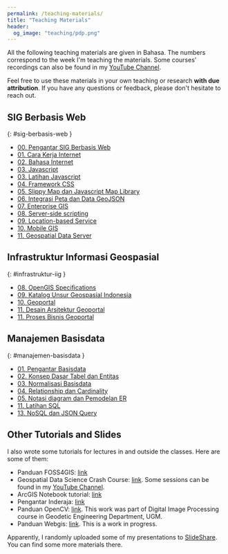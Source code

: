 ```yaml
---
permalink: /teaching-materials/
title: "Teaching Materials"
header:
  og_image: "teaching/pdp.png"
---
```


All the following teaching materials are given in Bahasa. The numbers correspond to the week I'm teaching the materials. Some courses' recordings can also be found in my [YouTube Channel](https://www.youtube.com/@danylaksono).

Feel free to use these materials in your own teaching or research **with due attribution**. If you have any questions or feedback, please don't hesitate to reach out.

## <i class="fas fa-fw fa-code" aria-hidden="true"></i> SIG Berbasis Web

{: #sig-berbasis-web }

- [00. Pengantar SIG Berbasis Web](</files/pdf/teaching-materials/sigweb/01. Pengantar Praktikum SIG Berbasis Web.pdf>)
- [01. Cara Kerja Internet](</files/pdf/teaching-materials/sigweb/02. Minggu 1 - Cara Kerja Internet.pdf>)
- [02. Bahasa Internet](</files/pdf/teaching-materials/sigweb/03. Minggu 2 - Bahasa Internet, HTML dan CSS.pdf>)
- [03. Javascript](</files/pdf/teaching-materials/sigweb/04. Minggu 3 - Javascript.pdf>)
- [03. Latihan Javascript](</files/pdf/teaching-materials/sigweb/05. Minggu 3 - Praktek Latihan Javascript.pdf>)
- [04. Framework CSS](</files/pdf/teaching-materials/sigweb/06. Minggu 4 - Bootstrap Framework.pdf>)
- [05. Slippy Map dan Javascript Map Library](</files/pdf/teaching-materials/sigweb/07. Minggu 5 - JS Map API - LeafletJS.pdf>)
- [06. Integrasi Peta dan Data GeoJSON](</files/pdf/teaching-materials/sigweb/08. Minggu 6 - LeafletJS dan GeoJSON.pdf>)
- [07. Enterprise GIS](</files/pdf/teaching-materials/sigweb/09. Minggu 7 - Enterprise GIS dengan ArcGIS.pdf>)
- [08. Server-side scripting](</files/pdf/teaching-materials/sigweb/10. Minggu 8 - Server-side scripting dengan PHP.pdf>)
- [09. Location-based Service](</files/pdf/teaching-materials/sigweb/11. Minggu 9 - Location Based Service.pdf>)
- [10. Mobile GIS](</files/pdf/teaching-materials/sigweb/12. Minggu 10 - Aplikasi Mobile GIS.pdf>)
- [11. Geospatial Data Server](</files/pdf/teaching-materials/sigweb/13. Minggu 11 - GIS Server dan Interoperabilitas.pdf>)

## <i class="fas fa-fw fa-code" aria-hidden="true"></i> Infrastruktur Informasi Geospasial

{: #infrastruktur-iig }

- [08. OpenGIS Specifications](</files/pdf/teaching-materials/iig/01. Minggu 8 - OpenGIS Specification.pdf>)
- [09. Katalog Unsur Geospasial Indonesia](</files/pdf/teaching-materials/iig/02. Minggu 9 - KUGI.pdf>)
- [10. Geoportal](</files/pdf/teaching-materials/iig/03. Minggu 10 - Geoportal.pdf>)
- [11. Desain Arsitektur Geoportal](</files/pdf/teaching-materials/iig/04. Minggu 11 - Desain Geoportal.pdf>)
- [11. Proses Bisnis Geoportal](</files/pdf/teaching-materials/iig/05. Minggu 12 - Proses Bisnis Geoportal.pdf>)

## <i class="fas fa-fw fa-code" aria-hidden="true"></i> Manajemen Basisdata

{: #manajemen-basisdata }

- [01. Pengantar Basisdata](</files/pdf/teaching-materials/dbms/01 - Pengantar Praktikum Sistem Basisdata.pdf>)
- [02. Konsep Dasar Tabel dan Entitas](</files/pdf/teaching-materials/dbms/02 - Konsep Dasar Tabel dan Entitas.pdf>)
- [03. Normalisasi Basisdata](</files/pdf/teaching-materials/dbms/03 - Normalisasi Basisdata.pdf>)
- [04. Relationship dan Cardinality](</files/pdf/teaching-materials/dbms/04 - Relationship dan Cardinality.pdf>)
- [05. Notasi diagram dan Pemodelan ER](</files/pdf/teaching-materials/dbms/05 - Notasi Diagram dan Pemodelan ER.pdf>)
- [11. Latihan SQL](</files/pdf/teaching-materials/dbms/11 - Latihan SQL.pdf>)
- [13. NoSQL dan JSON Query](</files/pdf/teaching-materials/dbms/13 - NoSQL dan Query JSON pada PostgreSQL.pdf>)

## <i class="fas fa-fw fa-code" aria-hidden="true"></i> Other Tutorials and Slides

I also wrote some tutorials for lectures in and outside the classes. Here are some of them:

- Panduan FOSS4GIS: [link](https://www.danylaksono.com/panduan-fossgis/intro.html)
- Geospatial Data Science Crash Course: [link](https://github.com/danylaksono/gds-crashcourse). Some sessions can be found in my [YouTube Channel](https://www.youtube.com/@danylaksono).
- ArcGIS Notebook tutorial: [link](https://danylaksono.com/docs/arcgis-notebook)
- Pengantar Inderaja: [link](https://danylaksono.com/docs/inderaja)
- Panduan OpenCV: [link](https://github.com/danylaksono/OpenCV-PCD). This work was part of Digital Image Processing course in Geodetic Engineering Department, UGM.
- Panduan Webgis: [link](https://www.danylaksono.com/panduan-webgis/). This is a work in progress.

Apparently, I randomly uploaded some of my presentations to [SlideShare](https://www.slideshare.net/DanyLaksono/presentations). You can find some more materials there.
